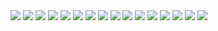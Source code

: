 <img src="https://i.ibb.co/WfVK7fP/jujutsu-kaisen-197-1.jpg">
<img src="https://i.ibb.co/J2twnS0/jujutsu-kaisen-197-2.jpg">
<img src="https://i.ibb.co/985pwjs/jujutsu-kaisen-197-3.jpg">
<img src="https://i.ibb.co/n6qnVSc/jujutsu-kaisen-197-4.jpg">
<img src="https://i.ibb.co/Y7V62Wj/jujutsu-kaisen-197-5.jpg">
<img src="https://i.ibb.co/Z8NMp2Y/jujutsu-kaisen-197-6.jpg">
<img src="https://i.ibb.co/hm0bw60/jujutsu-kaisen-197-7.jpg">
<img src="https://i.ibb.co/hDfWh3x/jujutsu-kaisen-197-8.jpg">
<img src="https://i.ibb.co/PNxZp3T/jujutsu-kaisen-197-9.jpg">
<img src="https://i.ibb.co/BPBpyfB/jujutsu-kaisen-197-10.jpg">
<img src="https://i.ibb.co/GxGZ047/jujutsu-kaisen-197-11.jpg">
<img src="https://i.ibb.co/kD45MZB/jujutsu-kaisen-197-12.jpg">
<img src="https://i.ibb.co/s6xkFSb/jujutsu-kaisen-197-13.jpg">
<img src="https://i.ibb.co/bQx3FGH/jujutsu-kaisen-197-14.jpg">
<img src="https://i.ibb.co/MCcZphL/jujutsu-kaisen-197-15.jpg">
<img src="https://i.ibb.co/R70h04Y/jujutsu-kaisen-197-16.jpg">
